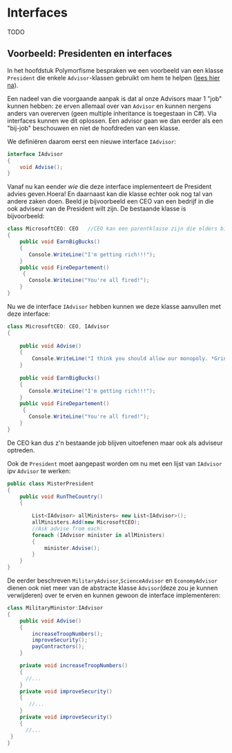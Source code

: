 # Interfaces
TODO

## Voorbeeld: Presidenten en interfaces
In het hoofdstuk Polymorfisme bespraken we een voorbeeld van een klasse ``President`` die enkele ``Advisor``-klassen gebruikt om hem te helpen ([lees hier na](11_polymorfisme#polymorfisme-in-de-praktijk-presidenten)).

Een nadeel van die voorgaande aanpak is dat al onze Advisors maar 1 "job" kunnen hebben: ze erven allemaal over van ``Advisor`` en kunnen nergens anders van overerven (geen multiple inheritance is toegestaan in C#). Via interfaces kunnen we dit oplossen. Een advisor gaan we dan eerder als een "bij-job" beschouwen en niet de hoofdreden van een klasse.

We definiëren daarom eerst een nieuwe interface ``IAdvisor``:
```csharp
interface IAdvisor
{
    void Advise();
}
```

Vanaf nu kan eender *wie* die deze interface implementeert de President advies geven.Hoera! En daarnaast kan die klasse echter ook nog tal van andere zaken doen. Beeld je bijvoorbeeld een CEO van een bedrijf in die ook adviseur van de President wilt zijn. De bestaande klasse is bijvoorbeeld:
```csharp
class MicrosoftCEO: CEO   //CEO kan een parentklasse zijn die elders bijvoorbeeld algemene CEO-concepten beschrijft
{
    public void EarnBigBucks()
    { 
       Console.WriteLine("I'm getting rich!!!");       
    }
    public void FireDepartement()
     { 
       Console.WriteLine("You're all fired!");       
    }
}
```
Nu we de interface ``IAdvisor`` hebben kunnen we deze klasse aanvullen met deze interface:
```csharp
class MicrosoftCEO: CEO, IAdvisor
{
     
    public void Advise()
    { 
        Console.WriteLine("I think you should allow our monopoly. *Grin*");
    }
    
    public void EarnBigBucks()
    { 
       Console.WriteLine("I'm getting rich!!!");       
    }
    public void FireDepartement()
     { 
       Console.WriteLine("You're all fired!");       
    }
}
```
De CEO kan dus z'n bestaande job blijven uitoefenen maar ook als adviseur optreden. 

Ook de ``President`` moet aangepast worden om nu met een lijst van ``IAdvisor`` ipv ``Advisor`` te werken:
```csharp
public class MisterPresident
{
    public void RunTheCountry()
    {
    
        List<IAdvisor> allMinisters= new List<IAdvisor>();
        allMinisters.Add(new MicrosoftCEO);
        //Ask advise from each:
        foreach (IAdvisor minister in allMinisters)
        {
            minister.Advise();
        }
    }
}
```

De eerder beschreven ``MilitaryAdvisor``,``ScienceAdvisor`` en ``EconomyAdvisor`` dienen ook niet meer van de abstracte klasse ``Àdvisor``(deze zou je kunnen verwijderen) over te erven en kunnen gewoon de interface implementeren:

```csharp
class MilitaryMinistor:IAdvisor
{
    public void Advise()
    {
        increaseTroopNumbers();
        improveSecurity();
        payContractors();
    }

    private void increaseTroopNumbers() 
    {
      //...
    }
    private void improveSecurity() 
    {
       //...
    }
    private void improveSecurity() 
    {
      //...
 }
}
```
